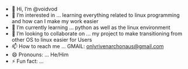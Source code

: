 - 👋 Hi, I’m @voidvod
- 👀 I’m interested in ... learning everything related to linux programming and how can I make my work easier
- 🌱 I’m currently learning ... python as well as the linux environment
- 💞️ I’m looking to collaborate on ... my project to make transitioning from other OS to linux easier for Users
- 📫 How to reach me ... GMAIL: onlyrivenarchonaus@gmail.com
- 😄 Pronouns: ... He/Him
- ⚡ Fun fact: ...

<!---
voidvod/voidvod is a ✨ special ✨ repository because its `README.md` (this file) appears on your GitHub profile.
You can click the Preview link to take a look at your changes.
--->
